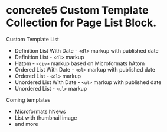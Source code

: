 # concrete5 Custom Template Collection for Page List Block.


Custom Template List

* Definition List With Date - `<dl>` markup with published date
* Definition List - `<dl>` markup
* Hatom - `<div>` markup based on Microformats hAtom
* Ordered List With Date - `<ol>` markup with published date
* Ordered List - `<ol>` markup
* Unordered List With Date - `<ul>` markup with published date
* Unordered List - `<ul>` markup


Coming templates

* Microformats hNews
* List with thumbnail image
* and more